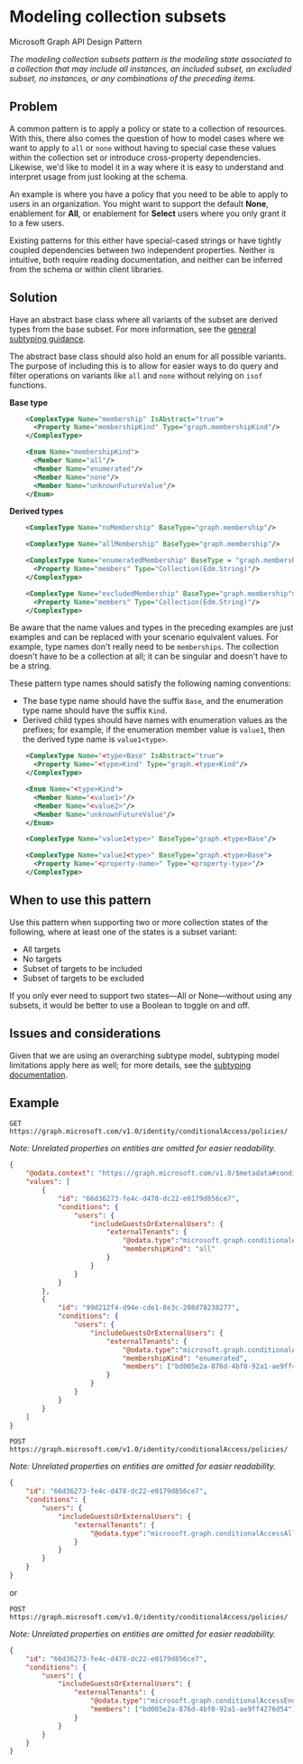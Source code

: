 # Modeling collection subsets

Microsoft Graph API Design Pattern

*The modeling collection subsets pattern is the modeling state associated to a collection that may include all instances, an included subset, an excluded subset, no instances, or any combinations of the preceding items.*

## Problem

A common pattern is to apply a policy or state to a collection of resources. With this, there also comes the question of how to model cases where we want to apply to `all` or `none` without having to special case these values within the collection set or introduce cross-property dependencies. Likewise, we'd like to model it in a way where it is easy to understand and interpret usage from just looking at the schema.

An example is where you have a policy that you need to be able to apply to users in an organization. You might want to support the default **None**, enablement for **All**, or enablement for **Select** users where you only grant it to a few users.

Existing patterns for this either have special-cased strings or have tightly coupled dependencies between two independent properties. Neither is intuitive, both require reading documentation, and neither can be inferred from the schema or within client libraries.

## Solution

Have an abstract base class where all variants of the subset are derived types from the base subset. For more information, see the [general subtyping guidance](./subtypes.md).

The abstract base class should also hold an enum for all possible variants. The purpose of including this is to allow for easier ways to do query and filter operations on variants like `all` and `none` without relying on `isof` functions.

**Base type**

```xml
    <ComplexType Name="membership" IsAbstract="true">
      <Property Name="membershipKind" Type="graph.membershipKind"/>
    </ComplexType>

    <Enum Name="membershipKind">
      <Member Name="all"/>
      <Member Name="enumerated"/>
      <Member Name="none"/>
      <Member Name="unknownFutureValue"/>
    </Enum>
```

**Derived types**

```xml
    <ComplexType Name="noMembership" BaseType="graph.membership"/>

    <ComplexType Name="allMembership" BaseType="graph.membership"/>

    <ComplexType Name="enumeratedMembership" BaseType = "graph.membership">
      <Property Name="members" Type="Collection(Edm.String)"/>
    </ComplexType>

    <ComplexType Name="excludedMembership" BaseType="graph.membership">
      <Property Name="members" Type="Collection(Edm.String)"/>
    </ComplexType>
```

Be aware that the name values and types in the preceding examples are just examples and can be replaced with your scenario equivalent values. For example, type names don't really need to be `memberships`. The collection doesn't have to be a collection at all; it can be singular and doesn't have to be a string.

These pattern type names should satisfy the following naming conventions:

- The base type name should have the suffix `Base`, and the enumeration type name should have the suffix `Kind`.
- Derived child types should have names with enumeration values as the prefixes; for example, if the enumeration member value is `value1`, then the derived type name is `value1<type>`.

```xml
    <ComplexType Name="<type>Base" IsAbstract="true">
      <Property Name="<type>Kind" Type="graph.<type>Kind"/>
    </ComplexType>

    <Enum Name="<type>Kind">
      <Member Name="<value1>"/>
      <Member Name="<value2>"/>
      <Member Name="unknownFutureValue"/>
    </Enum>

    <ComplexType Name="value1<type>" BaseType="graph.<type>Base"/>

    <ComplexType Name="value2<type>" BaseType="graph.<type>Base">
      <Property Name="<property-name>" Type="<property-type>"/>
    </ComplexType>
```

## When to use this pattern

Use this pattern when supporting two or more collection states of the following, where at least one of the states is a subset variant:

- All targets
- No targets
- Subset of targets to be included
- Subset of targets to be excluded

If you only ever need to support two states&mdash;All or None&mdash;without using any subsets, it would be better to use a Boolean to toggle on and off.

## Issues and considerations

Given that we are using an overarching subtype model, subtyping model limitations apply here as well; for more details, see the [subtyping documentation](./subtypes.md).

## Example

```http
GET https://graph.microsoft.com/v1.0/identity/conditionalAccess/policies/
```

_Note: Unrelated properties on entities are omitted for easier readability._

```json
{
    "@odata.context": "https://graph.microsoft.com/v1.0/$metadata#conditionalAccessPolicy",
    "values": [
        {
            "id": "66d36273-fe4c-d478-dc22-e0179d856ce7",
            "conditions": {
                "users": {
                    "includeGuestsOrExternalUsers": {
                        "externalTenants": {
                            "@odata.type":"microsoft.graph.conditionalAccessAllExternalTenants",
                            "membershipKind": "all"
                        }
                    }
                }
            }
        },
        {
            "id": "99d212f4-d94e-cde1-8e3c-208d78238277",
            "conditions": {
                "users": {
                    "includeGuestsOrExternalUsers": {
                        "externalTenants": {
                            "@odata.type":"microsoft.graph.conditionalAccessEnumeratedExternalTenants",
                            "membershipKind": "enumerated",
                            "members": ["bd005e2a-876d-4bf0-92a1-ae9ff4276d54"]
                        }
                    }
                }
            }
        }
    ]
}
```

```http
POST https://graph.microsoft.com/v1.0/identity/conditionalAccess/policies/
```

_Note: Unrelated properties on entities are omitted for easier readability._

```json
{
    "id": "66d36273-fe4c-d478-dc22-e0179d856ce7",
    "conditions": {
        "users": {
            "includeGuestsOrExternalUsers": {
                "externalTenants": {
                    "@odata.type":"microsoft.graph.conditionalAccessAllExternalTenants"
                }
            }
        }
    }
}
```

or

```http
POST https://graph.microsoft.com/v1.0/identity/conditionalAccess/policies/
```

_Note: Unrelated properties on entities are omitted for easier readability._

```json
{
    "id": "66d36273-fe4c-d478-dc22-e0179d856ce7",
    "conditions": {
        "users": {
            "includeGuestsOrExternalUsers": {
                "externalTenants": {
                    "@odata.type":"microsoft.graph.conditionalAccessEnumeratedExternalTenants",
                    "members": ["bd005e2a-876d-4bf0-92a1-ae9ff4276d54"]
                }
            }
        }
    }
}
```
